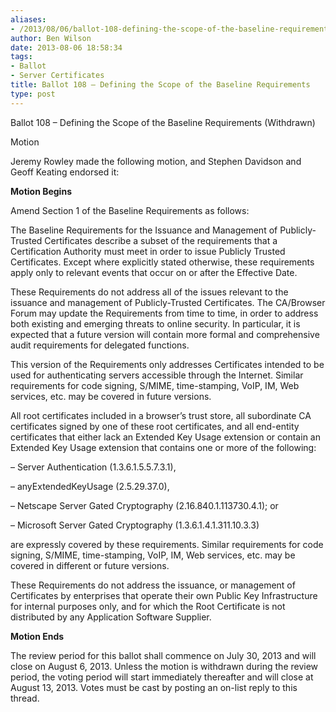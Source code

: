 ```yaml
---
aliases:
- /2013/08/06/ballot-108-defining-the-scope-of-the-baseline-requirements/
author: Ben Wilson
date: 2013-08-06 18:58:34
tags:
- Ballot
- Server Certificates
title: Ballot 108 – Defining the Scope of the Baseline Requirements
type: post
---
```


Ballot 108 – Defining the Scope of the Baseline Requirements (Withdrawn)

Motion

Jeremy Rowley made the following motion, and Stephen Davidson and Geoff Keating endorsed it:

**Motion Begins**

Amend Section 1 of the Baseline Requirements as follows:

The Baseline Requirements for the Issuance and Management of Publicly-Trusted Certificates describe a subset of the requirements that a Certification Authority must meet in order to issue Publicly Trusted Certificates. Except where explicitly stated otherwise, these requirements apply only to relevant events that occur on or after the Effective Date.

These Requirements do not address all of the issues relevant to the issuance and management of Publicly-Trusted Certificates. The CA/Browser Forum may update the Requirements from time to time, in order to address both existing and emerging threats to online security. In particular, it is expected that a future version will contain more formal and comprehensive audit requirements for delegated functions.

This version of the Requirements only addresses Certificates intended to be used for authenticating servers accessible through the Internet. Similar requirements for code signing, S/MIME, time-stamping, VoIP, IM, Web services, etc. may be covered in future versions.

All root certificates included in a browser’s trust store, all subordinate CA certificates signed by one of these root certificates, and all end-entity certificates that either lack an Extended Key Usage extension or contain an Extended Key Usage extension that contains one or more of the following:

– Server Authentication (1.3.6.1.5.5.7.3.1),

– anyExtendedKeyUsage (2.5.29.37.0),

– Netscape Server Gated Cryptography (2.16.840.1.113730.4.1); or

– Microsoft Server Gated Cryptography (1.3.6.1.4.1.311.10.3.3)

are expressly covered by these requirements. Similar requirements for code signing, S/MIME, time-stamping, VoIP, IM, Web services, etc. may be covered in different or future versions.

These Requirements do not address the issuance, or management of Certificates by enterprises that operate their own Public Key Infrastructure for internal purposes only, and for which the Root Certificate is not distributed by any Application Software Supplier.

**Motion Ends**

The review period for this ballot shall commence on July 30, 2013 and will close on August 6, 2013. Unless the motion is withdrawn during the review period, the voting period will start immediately thereafter and will close at August 13, 2013. Votes must be cast by posting an on-list reply to this thread.